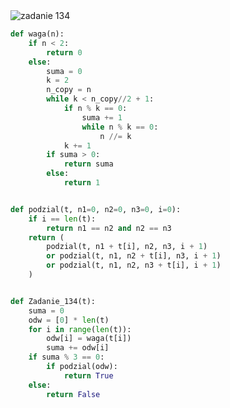 <picture>
  <source srcset="../../srt/zbior_zadan/134.png" media="(prefers-color-scheme: light)">
  <source srcset="../../srt/zbior_zadan/black_134.png" media="(prefers-color-scheme: dark)">
  <img src="../../srt/zbior_zadan/black_134.png" alt="zadanie 134">
</picture>

```python
def waga(n):
    if n < 2:
        return 0
    else:
        suma = 0
        k = 2
        n_copy = n
        while k < n_copy//2 + 1:
            if n % k == 0:
                suma += 1
                while n % k == 0:
                    n //= k
            k += 1
        if suma > 0:
            return suma
        else:
            return 1


def podzial(t, n1=0, n2=0, n3=0, i=0):
    if i == len(t):
        return n1 == n2 and n2 == n3
    return (
        podzial(t, n1 + t[i], n2, n3, i + 1)
        or podzial(t, n1, n2 + t[i], n3, i + 1)
        or podzial(t, n1, n2, n3 + t[i], i + 1)
    )


def Zadanie_134(t):
    suma = 0
    odw = [0] * len(t)
    for i in range(len(t)):
        odw[i] = waga(t[i])
        suma += odw[i]
    if suma % 3 == 0:
        if podzial(odw):
            return True
    else:
        return False



```


